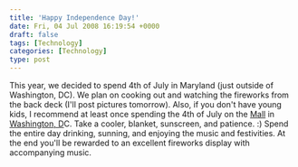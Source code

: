 ```yaml
---
title: 'Happy Independence Day!'
date: Fri, 04 Jul 2008 16:19:54 +0000
draft: false
tags: [Technology]
categories: [Technology]
type: post
---
```


This year, we decided to spend 4th of July in Maryland (just outside of Washington, DC). We plan on cooking out and watching the fireworks from the back deck (I'll post pictures tomorrow). Also, if you don't have young kids, I recommend at least once spending the 4th of July on the [Mall](http://www.nationalmall.org/) in [Washington, D](http://en.wikipedia.org/wiki/Washington,_D.C.)C. Take a cooler, blanket, sunscreen, and patience. :) Spend the entire day drinking, sunning, and enjoying the music and festivities. At the end you'll be rewarded to an excellent fireworks display with accompanying music.